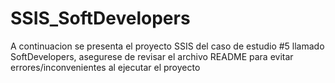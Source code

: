 # SSIS_SoftDevelopers
A continuacion se presenta el proyecto SSIS del caso de estudio #5 llamado SoftDevelopers, asegurese de revisar el archivo README para evitar errores/inconvenientes al ejecutar el proyecto
